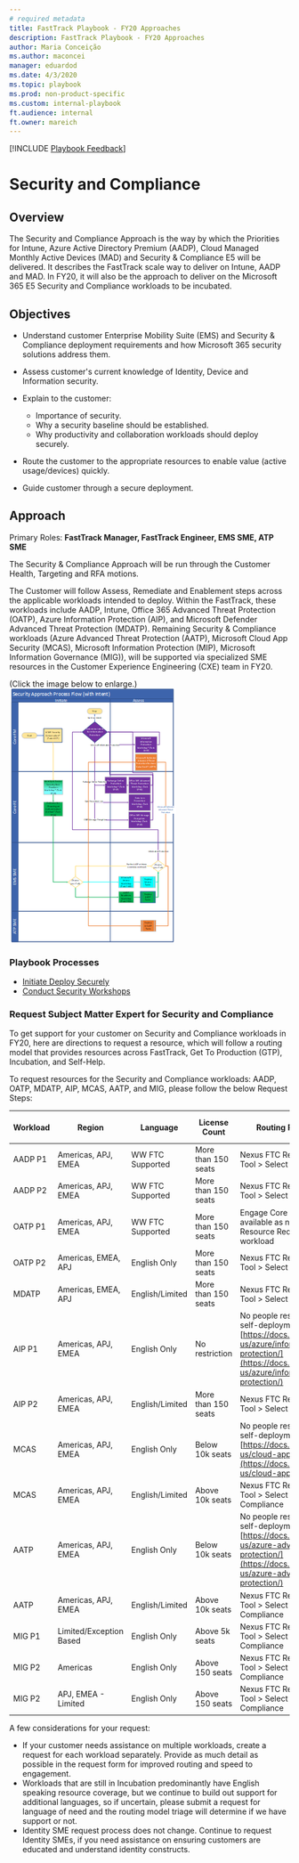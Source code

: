 ```yaml
---  
# required metadata  
title: FastTrack Playbook - FY20 Approaches
description: FastTrack Playbook - FY20 Approaches
author: Maria Conceição
ms.author: maconcei
manager: eduardod  
ms.date: 4/3/2020  
ms.topic: playbook  
ms.prod: non-product-specific  
ms.custom: internal-playbook  
ft.audience: internal  
ft.owner: mareich
---  
```

[!INCLUDE [Playbook Feedback](./includes/questions-feedback.md)]

# Security and Compliance

## Overview

The Security and Compliance Approach is the way by which the Priorities for Intune, Azure Active Directory Premium (AADP), Cloud Managed Monthly Active Devices (MAD) and Security & Compliance E5 will be delivered. It describes the FastTrack scale way to deliver on Intune, AADP and MAD. In FY20, it will also be the approach to deliver on the Microsoft 365 E5 Security and Compliance workloads to be incubated.

## Objectives

-  Understand customer Enterprise Mobility Suite (EMS) and Security & Compliance deployment requirements and how Microsoft 365 security solutions address them.

-  Assess customer's current knowledge of Identity, Device and Information security.

-  Explain to the customer:
    -  Importance of security.
    -  Why a security baseline should be established.
    -  Why productivity and collaboration workloads should deploy securely.

-  Route the customer to the appropriate resources to enable value (active usage/devices) quickly.

-  Guide customer through a secure deployment.

## Approach
Primary Roles: **FastTrack Manager, FastTrack Engineer, EMS SME, ATP SME**
 
The Security & Compliance Approach will be run through the Customer Health, Targeting and RFA motions.

The Customer will follow Assess, Remediate and Enablement steps across the applicable workloads intended to deploy. Within the FastTrack, these workloads include AADP, Intune, Office 365 Advanced Threat Protection (OATP), Azure Information Protection (AIP), and Microsoft Defender Advanced Threat Protection (MDATP).  Remaining Security & Compliance workloads (Azure Advanced Threat Protection (AATP), Microsoft Cloud App Security (MCAS), Microsoft Information Protection (MIP), Microsoft Information Governance (MIG)), will be supported via specialized SME resources in the Customer Experience Engineering (CXE) team in FY20.

(Click the image below to enlarge.)  
[![security-process-flow](media/security-process-flow-small.png)](media/security-process-flow-large.png)

### Playbook Processes

-  [Initiate Deploy Securely](initiate-deploy-securely.md)
-  [Conduct Security Workshops](assess-conduct-security-workshops.md)

### Request Subject Matter Expert for Security and Compliance
To get support for your customer on Security and Compliance workloads in FY20, here are directions to request a resource, which will follow a routing model that provides resources across FastTrack, Get To Production (GTP), Incubation, and Self-Help.  

To request resources for the Security and Compliance workloads: AADP, OATP, MDATP, AIP, MCAS, AATP, and MIG, please follow the below Request Steps:  
 
| Workload | Region | Language | License Count | Routing Request Steps | Which team supports? |
| - | - | - | - | - | - |
| AADP P1 | Americas, APJ, EMEA | WW FTC Supported | More than 150 seats | Nexus FTC Resource Request Tool > Select AADP workload | EMS SME |
| AADP P2 | Americas, APJ, EMEA | WW FTC Supported | More than 150 seats | Nexus FTC Resource Request Tool > Select AADP workload | Identity SME/EMS SME |
| OATP P1 | Americas, APJ, EMEA | WW FTC Supported | More than 150 seats | Engage Core FM and FE - SME available as needed. Nexus FTC Resource Request Tool > OATP workload | CSS S&C SME |
| OATP P2 | Americas, EMEA, APJ | English Only | More than 150 seats | Nexus FTC Resource Request Tool > Select OATP workload | ATP SME or CAT |
| MDATP | Americas, EMEA, APJ | English/Limited | More than 150 seats | Nexus FTC Resource Request Tool > Select MDATP workload | ATP SME or CAT |
| AIP P1 | Americas, APJ, EMEA | English Only | No restriction | No people resources available - self-deployment guidance: [https://docs.microsoft.com/en-us/azure/information-protection/](https://docs.microsoft.com/en-us/azure/information-protection/) | N/A |
| AIP P2 | Americas, APJ, EMEA | English/Limited | More than 150 seats | Nexus FTC Resource Request Tool > Select AIP workload | EMS SME |
| MCAS | Americas, APJ, EMEA | English Only | Below 10k seats | No people resources available - self-deployment guidance: [https://docs.microsoft.com/en-us/cloud-app-security/](https://docs.microsoft.com/en-us/cloud-app-security/) | N/A |
| MCAS | Americas, APJ, EMEA | English/Limited | Above 10k seats | Nexus FTC Resource Request Tool > Select Security and Compliance  | GTP |
| AATP | Americas, APJ, EMEA | English Only | Below 10k seats | No people resources available - self-deployment guidance: [https://docs.microsoft.com/en-us/azure-advanced-threat-protection/](https://docs.microsoft.com/en-us/azure-advanced-threat-protection/) | N/A |
| AATP | Americas, APJ, EMEA | English/Limited | Above 10k seats | Nexus FTC Resource Request Tool > Select Security and Compliance  | GTP |
| MIG P1 | Limited/Exception Based | English Only | Above 5k seats | Nexus FTC Resource Request Tool > Select Security and Compliance  | Incubation SME |
| MIG P2 | Americas | English Only | Above 150 seats | Nexus FTC Resource Request Tool > Select Security and Compliance  | Incubation SME |
| MIG P2 | APJ, EMEA - Limited | English Only | Above 150 seats | Nexus FTC Resource Request Tool > Select Security and Compliance  | Incubation SME |


A few considerations for your request: 
- If your customer needs assistance on multiple workloads, create a request for each workload separately. Provide as much detail as possible in the request form for improved routing and speed to engagement.  
- Workloads that are still in Incubation predominantly have English speaking resource coverage, but we continue to build out support for additional languages, so if uncertain, please submit a request for language of need and the routing model triage will determine if we have support or not. 
- Identity SME request process does not change. Continue to request Identity SMEs, if you need assistance on ensuring customers are educated and understand identity constructs.

